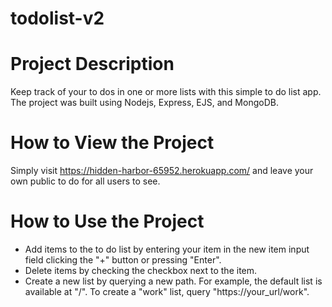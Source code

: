# todolist-v2

# Project Description
Keep track of your to dos in one or more lists with this simple to do list app. The project was built using Nodejs, Express, EJS, and MongoDB.

# How to View the Project
Simply visit https://hidden-harbor-65952.herokuapp.com/ and leave your own public to do for all users to see.

# How to Use the Project
 - Add items to the to do list by entering your item in the new item input field clicking the "+" button or pressing "Enter". 
 - Delete items by checking the checkbox next to the item.
 - Create a new list by querying a new path. For example, the default list is available at "/". To create a "work" list, query "https://your_url/work".
